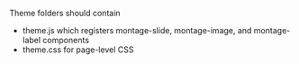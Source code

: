 Theme folders should contain

- theme.js which registers montage-slide, montage-image, and montage-label components
- theme.css for page-level CSS
